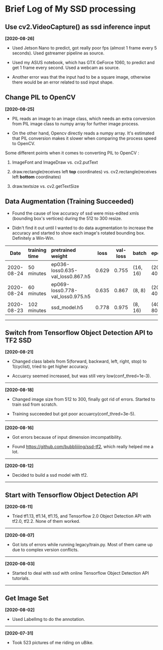 # Brief Log of My SSD processing

## Use cv2.VideoCapture() as ssd inference input

**[2020-08-26]**

* Used Jetson Nano to predict, got really poor fps (almost 1 frame every 5 seconds). Used gstreamer pipeline as source.

* Used my ASUS notebook, which has GTX GeForce 1060, to predict and get 1 frame every second. Used a webcam as source.

* Another error was that the input had to be a square image, otherwise there would be an error related to ssd input shape.

## Change PIL to OpenCV

**[2020-08-25]**

* PIL reads an image to an image class, which needs an extra conversion from PIL image class to numpy array for further image process.

* On the other hand, Opencv directly reads a numpy array. It's estimated that PIL conversion makes it slower when comparing the process speed to OpenCV.

Some different points when it comes to converting PIL to OpenCV : 

1. ImageFont and ImageDraw vs. cv2.putText

2. draw.rectangle(receives left **top** coordinates) vs. cv2.rectangle(receives left **bottom** coordinates)

3. draw.textsize vs. cv2.getTextSize

## Data Augmentation (Training Succeeded)

* Found the cause of low accuracy of ssd were miss-edited xmls (bounding box's vertices) during the 512 to 300 resize.

* Didn't find it out until I wanted to do data augmentation to increase the accuracy and started to show each image's rotated bounding box. Definitely a Win-Win.

Date       | training time | pretrained weight                | loss  | val-loss | batch    | epoch
---------- | :------------ | :------------------------------- | :---: | :------: | :------- | -----
2020-08-24 | 50 minutes    | ep036-loss0.635-val_loss0.867.h5 | 0.629 | 0.755    | (16, 16) | (20, 40)
2020-08-24 | 60 minutes    | ep069-loss0.778-val_loss0.975.h5 | 0.635 | 0.867    | (8, 8)   | (20, 40)
2020-08-23 | 102 minutes   | ssd_model.h5                     | 0.778 | 0.975    | (8, 16)  | (40, 80)

***

## Switch from Tensorflow Object Detection API to TF2 SSD

**[2020-08-21]**

* Changed class labels from 5(forward, backward, left, right, stop) to 1(cyclist), tried to get higher accuracy. 

* Accuarcy seemed increased, but was still very low(conf_thred=1e-3).

***

**[2020-08-18]**

* Changed image size from 512 to 300, finally got rid of errors. Started to train ssd from scratch. 

* Training succeeded but got poor accuarcy(conf_thred=3e-5).

***

**[2020-08-16]**

* Got errors because of input dimension imcompatibility. 

* Found https://github.com/bubbliiiing/ssd-tf2, which really helped me a lot.

***

**[2020-08-12]**

* Decided to build a ssd model with tf2.

***

## Start with Tensorflow Object Detection API

**[2020-08-11]**

* Tried tf1.13, tf1.14, tf1.15, and Tensorflow 2.0 Object Detection API with tf2.0, tf2.2. None of them worked.

***

**[2020-08-07]**

* Got lots of errors while running legacy/train.py. Most of them came up due to complex version conflicts.

***

**[2020-08-03]**

* Started to deal with ssd with online Tensorflow Object Detection API tutorials.

***

## Get Image Set

**[2020-08-02]**

* Used LabelImg to do the annotation.

***

**[2020-07-31]**

* Took 523 pictures of me riding on uBike.
